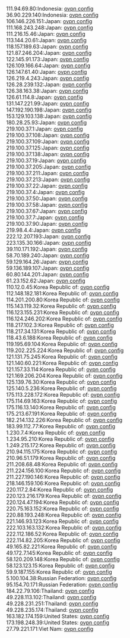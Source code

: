 111.94.69.80:Indonesia: [ovpn config](vpn/111_94_69_80.ovpn)  
36.90.229.140:Indonesia: [ovpn config](vpn/36_90_229_140.ovpn)  
106.146.226.151:Japan: [ovpn config](vpn/106_146_226_151.ovpn)  
111.168.243.248:Japan: [ovpn config](vpn/111_168_243_248.ovpn)  
111.216.15.46:Japan: [ovpn config](vpn/111_216_15_46.ovpn)  
113.144.20.61:Japan: [ovpn config](vpn/113_144_20_61.ovpn)  
118.157.189.63:Japan: [ovpn config](vpn/118_157_189_63.ovpn)  
121.87.246.204:Japan: [ovpn config](vpn/121_87_246_204.ovpn)  
122.145.91.173:Japan: [ovpn config](vpn/122_145_91_173.ovpn)  
126.109.166.64:Japan: [ovpn config](vpn/126_109_166_64.ovpn)  
126.147.61.40:Japan: [ovpn config](vpn/126_147_61_40.ovpn)  
126.219.4.243:Japan: [ovpn config](vpn/126_219_4_243.ovpn)  
126.28.239.132:Japan: [ovpn config](vpn/126_28_239_132.ovpn)  
126.38.163.38:Japan: [ovpn config](vpn/126_38_163_38.ovpn)  
126.61.114.8:Japan: [ovpn config](vpn/126_61_114_8.ovpn)  
131.147.221.99:Japan: [ovpn config](vpn/131_147_221_99.ovpn)  
147.192.190.198:Japan: [ovpn config](vpn/147_192_190_198.ovpn)  
153.129.103.138:Japan: [ovpn config](vpn/153_129_103_138.ovpn)  
180.28.25.93:Japan: [ovpn config](vpn/180_28_25_93.ovpn)  
219.100.37.1:Japan: [ovpn config](vpn/219_100_37_1.ovpn)  
219.100.37.108:Japan: [ovpn config](vpn/219_100_37_108.ovpn)  
219.100.37.109:Japan: [ovpn config](vpn/219_100_37_109.ovpn)  
219.100.37.125:Japan: [ovpn config](vpn/219_100_37_125.ovpn)  
219.100.37.138:Japan: [ovpn config](vpn/219_100_37_138.ovpn)  
219.100.37.19:Japan: [ovpn config](vpn/219_100_37_19.ovpn)  
219.100.37.205:Japan: [ovpn config](vpn/219_100_37_205.ovpn)  
219.100.37.211:Japan: [ovpn config](vpn/219_100_37_211.ovpn)  
219.100.37.213:Japan: [ovpn config](vpn/219_100_37_213.ovpn)  
219.100.37.22:Japan: [ovpn config](vpn/219_100_37_22.ovpn)  
219.100.37.4:Japan: [ovpn config](vpn/219_100_37_4.ovpn)  
219.100.37.50:Japan: [ovpn config](vpn/219_100_37_50.ovpn)  
219.100.37.58:Japan: [ovpn config](vpn/219_100_37_58.ovpn)  
219.100.37.67:Japan: [ovpn config](vpn/219_100_37_67.ovpn)  
219.100.37.7:Japan: [ovpn config](vpn/219_100_37_7.ovpn)  
219.100.37.90:Japan: [ovpn config](vpn/219_100_37_90.ovpn)  
219.98.4.4:Japan: [ovpn config](vpn/219_98_4_4.ovpn)  
222.12.207.193:Japan: [ovpn config](vpn/222_12_207_193.ovpn)  
223.135.30.166:Japan: [ovpn config](vpn/223_135_30_166.ovpn)  
39.110.171.192:Japan: [ovpn config](vpn/39_110_171_192.ovpn)  
58.70.189.240:Japan: [ovpn config](vpn/58_70_189_240.ovpn)  
59.129.164.26:Japan: [ovpn config](vpn/59_129_164_26.ovpn)  
59.136.189.107:Japan: [ovpn config](vpn/59_136_189_107.ovpn)  
60.80.144.201:Japan: [ovpn config](vpn/60_80_144_201.ovpn)  
61.23.152.62:Japan: [ovpn config](vpn/61_23_152_62.ovpn)  
110.12.0.45:Korea Republic of: [ovpn config](vpn/110_12_0_45.ovpn)  
112.148.182.181:Korea Republic of: [ovpn config](vpn/112_148_182_181.ovpn)  
114.201.200.80:Korea Republic of: [ovpn config](vpn/114_201_200_80.ovpn)  
115.143.119.32:Korea Republic of: [ovpn config](vpn/115_143_119_32.ovpn)  
116.123.155.231:Korea Republic of: [ovpn config](vpn/116_123_155_231.ovpn)  
116.124.246.202:Korea Republic of: [ovpn config](vpn/116_124_246_202.ovpn)  
118.217.102.3:Korea Republic of: [ovpn config](vpn/118_217_102_3.ovpn)  
118.217.34.131:Korea Republic of: [ovpn config](vpn/118_217_34_131.ovpn)  
118.43.6.188:Korea Republic of: [ovpn config](vpn/118_43_6_188.ovpn)  
119.195.69.104:Korea Republic of: [ovpn config](vpn/119_195_69_104.ovpn)  
119.202.225.224:Korea Republic of: [ovpn config](vpn/119_202_225_224.ovpn)  
121.131.75.245:Korea Republic of: [ovpn config](vpn/121_131_75_245.ovpn)  
121.140.60.221:Korea Republic of: [ovpn config](vpn/121_140_60_221.ovpn)  
121.157.33.114:Korea Republic of: [ovpn config](vpn/121_157_33_114.ovpn)  
121.169.206.204:Korea Republic of: [ovpn config](vpn/121_169_206_204.ovpn)  
125.139.76.30:Korea Republic of: [ovpn config](vpn/125_139_76_30.ovpn)  
125.140.5.236:Korea Republic of: [ovpn config](vpn/125_140_5_236.ovpn)  
175.113.228.172:Korea Republic of: [ovpn config](vpn/175_113_228_172.ovpn)  
175.114.69.163:Korea Republic of: [ovpn config](vpn/175_114_69_163.ovpn)  
175.116.13.140:Korea Republic of: [ovpn config](vpn/175_116_13_140.ovpn)  
175.213.67.191:Korea Republic of: [ovpn config](vpn/175_213_67_191.ovpn)  
182.214.132.226:Korea Republic of: [ovpn config](vpn/182_214_132_226.ovpn)  
183.99.112.77:Korea Republic of: [ovpn config](vpn/183_99_112_77.ovpn)  
1.230.7.4:Korea Republic of: [ovpn config](vpn/1_230_7_4.ovpn)  
1.234.95.210:Korea Republic of: [ovpn config](vpn/1_234_95_210.ovpn)  
1.249.215.172:Korea Republic of: [ovpn config](vpn/1_249_215_172.ovpn)  
210.94.115.175:Korea Republic of: [ovpn config](vpn/210_94_115_175.ovpn)  
210.96.51.179:Korea Republic of: [ovpn config](vpn/210_96_51_179.ovpn)  
211.208.68.48:Korea Republic of: [ovpn config](vpn/211_208_68_48.ovpn)  
211.224.156.100:Korea Republic of: [ovpn config](vpn/211_224_156_100.ovpn)  
211.227.190.146:Korea Republic of: [ovpn config](vpn/211_227_190_146.ovpn)  
218.146.159.106:Korea Republic of: [ovpn config](vpn/218_146_159_106.ovpn)  
220.117.2.84:Korea Republic of: [ovpn config](vpn/220_117_2_84.ovpn)  
220.123.216.179:Korea Republic of: [ovpn config](vpn/220_123_216_179.ovpn)  
220.124.47.194:Korea Republic of: [ovpn config](vpn/220_124_47_194.ovpn)  
220.75.163.152:Korea Republic of: [ovpn config](vpn/220_75_163_152.ovpn)  
220.88.193.248:Korea Republic of: [ovpn config](vpn/220_88_193_248.ovpn)  
221.146.93.123:Korea Republic of: [ovpn config](vpn/221_146_93_123.ovpn)  
222.103.163.132:Korea Republic of: [ovpn config](vpn/222_103_163_132.ovpn)  
222.112.186.52:Korea Republic of: [ovpn config](vpn/222_112_186_52.ovpn)  
222.114.82.205:Korea Republic of: [ovpn config](vpn/222_114_82_205.ovpn)  
49.165.82.221:Korea Republic of: [ovpn config](vpn/49_165_82_221.ovpn)  
49.172.7.145:Korea Republic of: [ovpn config](vpn/49_172_7_145.ovpn)  
58.120.209.148:Korea Republic of: [ovpn config](vpn/58_120_209_148.ovpn)  
58.123.123.15:Korea Republic of: [ovpn config](vpn/58_123_123_15.ovpn)  
59.9.187.155:Korea Republic of: [ovpn config](vpn/59_9_187_155.ovpn)  
5.100.104.38:Russian Federation: [ovpn config](vpn/5_100_104_38.ovpn)  
95.154.70.171:Russian Federation: [ovpn config](vpn/95_154_70_171.ovpn)  
184.22.79.106:Thailand: [ovpn config](vpn/184_22_79_106.ovpn)  
49.228.113.102:Thailand: [ovpn config](vpn/49_228_113_102.ovpn)  
49.228.231.251:Thailand: [ovpn config](vpn/49_228_231_251.ovpn)  
49.228.235.174:Thailand: [ovpn config](vpn/49_228_235_174.ovpn)  
163.182.174.159:United States: [ovpn config](vpn/163_182_174_159.ovpn)  
173.198.248.39:United States: [ovpn config](vpn/173_198_248_39.ovpn)  
27.79.221.171:Viet Nam: [ovpn config](vpn/27_79_221_171.ovpn)  
